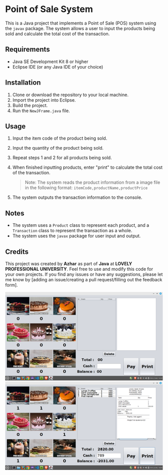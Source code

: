 # Point of Sale System

This is a Java project that implements a Point of Sale (POS) system using the `javax` package. The system allows a user to input the products being sold and calculate the total cost of the transaction.

## Requirements

- Java SE Development Kit 8 or higher
- Eclipse IDE (or any Java IDE of your choice)

## Installation

1. Clone or download the repository to your local machine.
2. Import the project into Eclipse.
3. Build the project.
4. Run the `NewJFrame.java` file.

## Usage

1. Input the item code of the product being sold.
2. Input the quantity of the product being sold.
3. Repeat steps 1 and 2 for all products being sold.
4. When finished inputting products, enter "print" to calculate the total cost of the transaction.

   > Note: The system reads the product information from a image file in the following format: `itemCode,productName,productPrice`

5. The system outputs the transaction information to the console.

## Notes

- The system uses a `Product` class to represent each product, and a `Transaction` class to represent the transaction as a whole.
- The system uses the `javax` package for user input and output.

## Credits

This project was created by **Azhar** as part of **Java** at **LOVELY PROFESSIONAL UNIVERSITY**. Feel free to use and modify this code for your own projects. If you find any issues or have any suggestions, please let me know by [adding an issue/creating a pull request/filling out the feedback form].


![Screenshot of Project](scr1.png)
![Screenshot of Project Bill](scr2.png)
